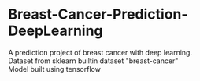 # Breast-Cancer-Prediction-DeepLearning
A prediction project of breast cancer with deep learning.\
Dataset from sklearn builtin dataset "breast-cancer"\
Model built using tensorflow
